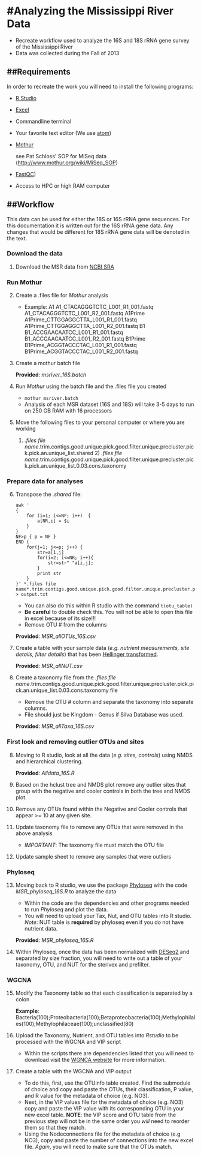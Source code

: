 #Analyzing the Mississippi River Data
======================================

* Recreate workflow used to analyze the 16S and 18S rRNA gene survey of the Mississippi River
* Data was collected during the Fall of 2013

##Requirements
--------------

In order to recreate the work you will need to install the following programs:
* [R Studio](https://www.rstudio.com/)
* [Excel](https://office.live.com/start/Excel.aspx)
* Commandline terminal
* Your favorite text editor (We use [atom](https://atom.io/))
* [Mothur](http://www.mothur.org/)

    see Pat Schloss' SOP for MiSeq data (http://www.mothur.org/wiki/MiSeq_SOP)
* [FastQC](http://www.bioinformatics.babraham.ac.uk/projects/fastqc/))
* Access to HPC or high RAM computer

##Workflow
----------

This data can be used for either the 18S or 16S rRNA gene sequences. For this documentation it is written out for the 16S rRNA gene data. Any changes that would be different for 18S rRNA gene data will be denoted in the text.
### Download the data

1. Download the MSR data from [NCBI SRA](http://www.ncbi.nlm.nih.gov/sra)
### Run Mothur

2. Create a .files file for *Mothur* analysis

    *  Example:
        A1	A1_CTACAGGGTCTC_L001_R1_001.fastq	A1_CTACAGGGTCTC_L001_R2_001.fastq
        A1Prime	A1Prime_CTTGGAGGCTTA_L001_R1_001.fastq	A1Prime_CTTGGAGGCTTA_L001_R2_001.fastq
        B1	B1_ACCGAACAATCC_L001_R1_001.fastq	B1_ACCGAACAATCC_L001_R2_001.fastq
        B1Prime	B1Prime_ACGGTACCCTAC_L001_R1_001.fastq	B1Prime_ACGGTACCCTAC_L001_R2_001.fastq
3. Create a mothur batch file

    **Provided**: *msriver_16S.batch*
4. Run *Mothur* using the batch file and the .files file you created

    *  `mothur msriver.batch`
    *  Analysis of each MSR dataset (16S and 18S) will take 3-5 days to run on 250 GB RAM with 16 processors
5. Move the following files to your personal computer or where you are working

    1) *.files file name*.trim.contigs.good.unique.pick.good.filter.unique.precluster.pick.pick.an.unique_list.shared 2) *.files file name*.trim.contigs.good.unique.pick.good.filter.unique.precluster.pick.pick.an.unique_list.0.03.cons.taxonomy
### Prepare data for analyses

6. Transpose the *.shared* file:

    ```
    awk '
    {
        for (i=1; i<=NF; i++)  {
            a[NR,i] = $i
        }
    }
    NF>p { p = NF }
    END {   
        for(j=1; j<=p; j++) {
            str=a[1,j]
            for(i=2; i<=NR; i++){
                str=str" "a[i,j];
            }
            print str
        }
    }' *.files file name*.trim.contigs.good.unique.pick.good.filter.unique.precluster.pick.pick.an.unique_list.shared > output.txt
    ```

    *  You can also do this within R studio with the command `t(otu_table)`
    *  **Be careful** to double check this. You will not be able to open this file in excel because of its size!!!
    *  Remove OTU # from the columns

    **Provided**: *MSR_allOTUs_16S.csv*

7. Create a table with your sample data (*e.g. nutrient measurements, site details, filter details*) that has been [Hellinger transformed](http://cc.oulu.fi/~jarioksa/softhelp/vegan/html/decostand.html).

    **Provided**: *MSR_allNUT.csv*
8. Create a taxonomy file from the *.files file name*.trim.contigs.good.unique.pick.good.filter.unique.precluster.pick.pick.an.unique_list.0.03.cons.taxonomy file
    *  Remove the OTU # column and separate the taxonomy into separate columns.
    *  File should just be Kingdom - Genus if Silva Database was used.

    **Provided**: *MSR_allTaxa_16S.csv*

### First look and removing outlier OTUs and sites

8. Moving to R studio, look at all the data (*e.g. sites, controls*) using NMDS and hierarchical clustering.

    **Provided**: *Alldata_16S.R*
9. Based on the hclust tree  and NMDS plot remove any outlier sites that group with the negative and cooler controls in both the tree and NMDS plot.
10. Remove any OTUs  found within the Negative and Cooler controls that appear >= 10 at any given site.
11. Update taxonomy file to remove any OTUs that were removed in the above analysis

    *  *IMPORTANT*: The taxonomy file must match the OTU file
12. Update sample sheet to remove any samples that were outliers


### Phyloseq

13. Moving back to R studio, we use the package [Phyloseq](https://joey711.github.io/phyloseq/) with the code *MSR_phyloseq_16S.R* to analyze the data

    *  Within the code are the dependencies and other programs needed to run *Phyloseq* and plot the data.
    *  You will need to upload your Tax, Nut, and OTU tables into R studio. *Note*: NUT table is **required** by phyloseq even if you do not have nutrient data.

    **Provided**: *MSR_phyloseq_16S.R*
14. Within Phyloseq, once the data has been normalized with [DESeq2](http://bioconductor.org/packages/release/bioc/html/DESeq2.html) and separated by size fraction, you will need to write out a table of your taxonomy, OTU, and NUT for the sterivex and prefilter.

### WGCNA

15. Modify the Taxonomy table so that each classification is separated by a colon

    **Example**: Bacteria(100);Proteobacteria(100);Betaproteobacteria(100);Methylophilales(100);Methylophilaceae(100);unclassified(80)
16. Upload the Taxonomy, Nutrient, and OTU tables into *Rstudio* to be processed with the WGCNA and VIP script

    *  Within the scripts there are dependencies listed that you will need to download visit the [WGNCA website](https://labs.genetics.ucla.edu/horvath/CoexpressionNetwork/Rpackages/WGCNA/) for more information.

17. Create a table with the WGCNA and VIP output

    *  To do this, first, use the OTUinfo table created. Find the submodule of choice and copy and paste the OTUs, their classification, P value, and R value for the metadata of choice (e.g. NO3).
    *  Next, in the VIP values file for the metadata of choice (e.g. NO3) copy and paste the VIP value with its corresponding OTU in your new excel table. **NOTE**: the VIP score and OTU table from the previous step will not be in the same order you *will* need to reorder them so that they match.
    *  Using the Nodeconnections file for the metadata of choice (e.g NO3), copy and paste the number of connections into the new excel file. *Again*, you will need to make sure that the OTUs match.
